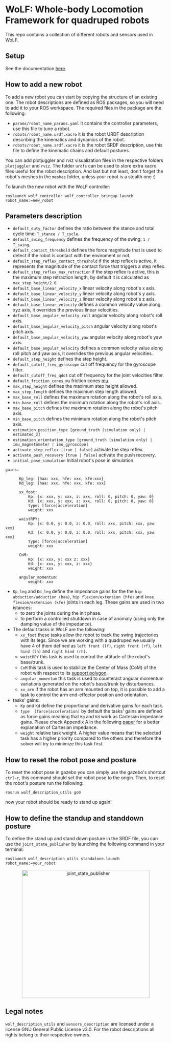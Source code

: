 # WoLF: Whole-body Locomotion Framework for quadruped robots

This repo contains a collection of different robots and sensors used in WoLF.

## Setup

See the documentation [here](https://github.com/graiola/wolf-setup/blob/master/README.md).

## How to add a new robot

To add a new robot you can start by copying the structure of an existing one. The robot descriptions are defined as ROS packages, so you will need to add it to your ROS workspace.
The required files in the package are the following:

- `params/robot_name_params.yaml` it contains the controller parameters, use this file to tune a robot.
- `robots/robot_name.urdf.xacro` it is the robot URDF description describing the kinematics and dynamics of the robot.
- `robots/robot_name.srdf.xacro` it is the robot SRDF description, use this file to define the kinematic chains and default postures.

You can add plotjuggler and rviz visualization files in the respective folders `plotjuggler` and `rviz`. The folder `urdfs` can be used to store extra xacro files useful for the robot description. And last but not least, don't forget the robot's meshes in the `meshes` folder, unless your robot is a stealth one :)

To launch the new robot with the WoLF controller:

`roslaunch wolf_controller wolf_controller_bringup.launch robot_name:=new_robot`

## Parameters description

- `default_duty_factor` defines the ratio between the stance and total cycle time: `T_stance / T_cycle`.
- `default_swing_frequency` defines the frequency of the swing: `1 / T_swing`.
- `default_contact_threshold` defines the force magnitude  that is used to detect if the robot is contact with the enviroment or not.
- `default_step_reflex_contact_threshold` if the step reflex is active, it represents the magnitude of the contact force that triggers a step reflex.
- `default_step_reflex_max_retraction` if the step reflex is active, this is the maximum step retraction length, by default it is calculated as `max_step_height/2.0`.
- `default_base_linear_velocity_x` linear velocity along robot's x axis.
- `default_base_linear_velocity_y` linear velocity along robot's y axis.
- `default_base_linear_velocity_z` linear velocity along robot's z axis.
- `default_base_linear_velocity` defines a common velocity value along xyz axis, it overrides the previous linear velocities.
- `default_base_angular_velocity_roll`  angular velocity along robot's roll axis.
- `default_base_angular_velocity_pitch`  angular velocity along robot's pitch axis.
- `default_base_angular_velocity_yaw`  angular velocity along robot's yaw axis.
- `default_base_angular_velocity` defines a common velocity value along roll pitch and yaw axis, it overrides the previous angular velocities.
- `default_step_height` defines the step height.
- `default_cutoff_freq_gyroscope` cut off frequency for the gyroscope filter.
- `default_cutoff_freq_qdot` cut off frequency for the joint velocities filter.
- `default_friction_cones_mu` friction cones [mu](https://scaron.info/robot-locomotion/friction-cones.html).
- `max_step_height` defines the maximum step height allowed.
- `max_step_length` defines the maximum step length allowed.
- `max_base_roll` defines the maximum rotation along the robot's roll axis.
- `min_base_roll` defines the minimum rotation along the robot's roll axis.
- `max_base_pitch` defines the maximum rotation along the robot's pitch axis. 
- `min_base_pitch` defines the minimum rotation along the robot's pitch axis.
- `estimation_position_type [ground_truth (simulation only) | estimated_z]` 
- `estimation_orientation_type [ground_truth (simulation only) | imu_magnetometer | imu_gyroscope]` 
- `activate_step_reflex [true | false]` activate the step reflex.
- `activate_push_recovery [true | false]` activate the push recovery.
- `initial_pose_simulation` Initial robot's pose in simulation.

```
gains:

      Kp_leg: {haa: xxx, hfe: xxx, kfe:xxx}
      Kd_leg: {haa: xxx, hfe: xxx, kfe: xxx}

      xx_foot:
          Kp: {x: xxx, y: xxx, z: xxx, roll: 0, pitch: 0, yaw: 0}
          Kd: {x: xxx, y: xxx, z: xxx, roll: 0, pitch: 0, yaw: 0}
          type: [force|acceleration]
          weight: xxx

      waistRPY:
          Kp: {x: 0.0, y: 0.0, z: 0.0, roll: xxx, pitch: xxx, yaw: xxx}
          Kd: {x: 0.0, y: 0.0, z: 0.0, roll: xxx, pitch: xxx, yaw: xxx}
          type: [force|acceleration]
          weight: xxx

      CoM:
          Kp: {x: xxx, y: xxx z: xxx}
          Kd: {x: xxx, y: xxx, z: xxx}
          weight: xxx

      angular_momentum:
          weight: xxx
```

- `Kp_leg` and `Kd_leg` define the impedance gains for the the `hip abduction/adduction (haa)`, `hip flexion/extension (hfe)` and `knee flexion/extension (kfe)` joints in each leg. These gains are used in two istances: 
	- to zero the joints during the init phase.
	- to perform a controlled shutdown in case of anomaly (using only the damping value of the impedance).
- The default tasks in WoLF are the following:
	- `xx_foot` these tasks allow the robot to track the swing trajectories with its legs. Since we are working with a quadruped we usually have 4 of them defined as `left front (lf)`, `right front (rf)`, `left hind (lh)` and `right hind (rh)`.
	- `waistRPY` this task is used to control the attitude of the robot's base/trunk.
	- `CoM` this task is used to stabilize the Center of Mass (CoM) of the robot with respect to its [support polygon](https://scaron.info/robot-locomotion/zmp-support-area.html).
	- `angular_momentum` this task is used to counteract angular momentum variations generated on the robot's base/trunk by disturbances.
	- `xx_arm` if the robot has an arm mounted on top, it is possible to add a task to control the arm end-effector position and orientation.
- tasks' gains:
	- `Kp` and `Kd` define the proportional and derivative gains for each task.
	- `type  [force|acceleration]` by default the tasks' gains are defined as force gains meaning that `Kp` and `Kd` work as Cartesian impedance gains. Please check Appendix A in the following [paper](https://hal.archives-ouvertes.fr/hal-03005133/document) for a better explanation of Cartesian impedance.
	- `weight` relative task weight. A higher value means that the selected task has a higher priority compared to the others and therefore the solver will try to minimize this task first.

## How to reset the robot pose and posture

To reset the robot pose in gazebo you can simply use the gazebo's shortcut `ctrl-r`, this command should set the robot pose to the origin. Then, to reset the robot's posture run the following:

`rosrun wolf_description_utils go0`

now your robot should be ready to stand up again!

## How to define the standup and standdown posture

To define the stand up and stand down posture in the SRDF file, you can use the `joint_state_publisher` by launching the following command in your terminal:

`roslaunch wolf_description_utils standalone.launch robot_name:=your_robot`

<p align="center">
<img src="https://user-images.githubusercontent.com/4747910/154806597-4985929f-7dc1-4f8f-8aa2-5a6daad717be.png" alt="joint_state_publisher" width="400"/>
</p>

## Legal notes

`wolf_description_utils` and `sensors_description` are licensed under a license GNU General Public License v3.0.
 For the robot descriptions all rights belong to their respective owners.
